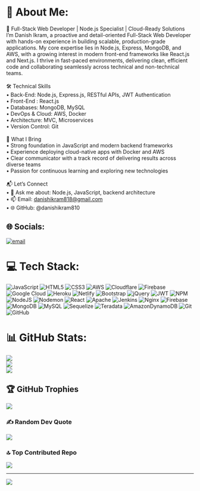 
# 💫 About Me:
💼 Full-Stack Web Developer | Node.js Specialist | Cloud-Ready Solutions<br>I’m Danish Ikram, a proactive and detail-oriented Full-Stack Web Developer with hands-on experience in building scalable, production-grade applications. My core expertise lies in Node.js, Express, MongoDB, and AWS, with a growing interest in modern front-end frameworks like React.js and Next.js. I thrive in fast-paced environments, delivering clean, efficient code and collaborating seamlessly across technical and non-technical teams.<br><br>🛠️ Technical Skills<br>• 	Back-End: Node.js, Express.js, RESTful APIs, JWT Authentication<br>• 	Front-End : React.js<br>• 	Databases: MongoDB, MySQL<br>• 	DevOps & Cloud: AWS, Docker<br>• 	Architecture: MVC, Microservices<br>• 	Version Control: Git<br><br>📣 What I Bring<br>• 	Strong foundation in JavaScript and modern backend frameworks<br>• 	Experience deploying cloud-native apps with Docker and AWS<br>• 	Clear communicator with a track record of delivering results across diverse teams<br>• 	Passion for continuous learning and exploring new technologies<br><br>📬 Let’s Connect<br>• 	💬 Ask me about: Node.js, JavaScript, backend architecture<br>• 	📫 Email: danishikram818@gmail.com<br>• 	🌐 GitHub: @danishikram810<br>


## 🌐 Socials:
[![email](https://img.shields.io/badge/Email-D14836?logo=gmail&logoColor=white)](mailto:danishikram818@gmail.com) 

# 💻 Tech Stack:
![JavaScript](https://img.shields.io/badge/javascript-%23323330.svg?style=flat-square&logo=javascript&logoColor=%23F7DF1E) ![HTML5](https://img.shields.io/badge/html5-%23E34F26.svg?style=flat-square&logo=html5&logoColor=white) ![CSS3](https://img.shields.io/badge/css3-%231572B6.svg?style=flat-square&logo=css3&logoColor=white) ![AWS](https://img.shields.io/badge/AWS-%23FF9900.svg?style=flat-square&logo=amazon-aws&logoColor=white) ![Cloudflare](https://img.shields.io/badge/Cloudflare-F38020?style=flat-square&logo=Cloudflare&logoColor=white) ![Firebase](https://img.shields.io/badge/firebase-%23039BE5.svg?style=flat-square&logo=firebase) ![Google Cloud](https://img.shields.io/badge/GoogleCloud-%234285F4.svg?style=flat-square&logo=google-cloud&logoColor=white) ![Heroku](https://img.shields.io/badge/heroku-%23430098.svg?style=flat-square&logo=heroku&logoColor=white) ![Netlify](https://img.shields.io/badge/netlify-%23000000.svg?style=flat-square&logo=netlify&logoColor=#00C7B7) ![Bootstrap](https://img.shields.io/badge/bootstrap-%238511FA.svg?style=flat-square&logo=bootstrap&logoColor=white) ![jQuery](https://img.shields.io/badge/jquery-%230769AD.svg?style=flat-square&logo=jquery&logoColor=white) ![JWT](https://img.shields.io/badge/JWT-black?style=flat-square&logo=JSON%20web%20tokens) ![NPM](https://img.shields.io/badge/NPM-%23CB3837.svg?style=flat-square&logo=npm&logoColor=white) ![NodeJS](https://img.shields.io/badge/node.js-6DA55F?style=flat-square&logo=node.js&logoColor=white) ![Nodemon](https://img.shields.io/badge/NODEMON-%23323330.svg?style=flat-square&logo=nodemon&logoColor=%BBDEAD) ![React](https://img.shields.io/badge/react-%2320232a.svg?style=flat-square&logo=react&logoColor=%2361DAFB) ![Apache](https://img.shields.io/badge/apache-%23D42029.svg?style=flat-square&logo=apache&logoColor=white) ![Jenkins](https://img.shields.io/badge/jenkins-%232C5263.svg?style=flat-square&logo=jenkins&logoColor=white) ![Nginx](https://img.shields.io/badge/nginx-%23009639.svg?style=flat-square&logo=nginx&logoColor=white) ![Firebase](https://img.shields.io/badge/firebase-a08021?style=flat-square&logo=firebase&logoColor=ffcd34) ![MongoDB](https://img.shields.io/badge/MongoDB-%234ea94b.svg?style=flat-square&logo=mongodb&logoColor=white) ![MySQL](https://img.shields.io/badge/mysql-4479A1.svg?style=flat-square&logo=mysql&logoColor=white) ![Sequelize](https://img.shields.io/badge/Sequelize-52B0E7?style=flat-square&logo=Sequelize&logoColor=white) ![Teradata](https://img.shields.io/badge/Teradata-F37440?style=flat-square&logo=teradata&logoColor=white) ![AmazonDynamoDB](https://img.shields.io/badge/Amazon%20DynamoDB-4053D6?style=flat-square&logo=Amazon%20DynamoDB&logoColor=white) ![Git](https://img.shields.io/badge/git-%23F05033.svg?style=flat-square&logo=git&logoColor=white) ![GitHub](https://img.shields.io/badge/github-%23121011.svg?style=flat-square&logo=github&logoColor=white)
# 📊 GitHub Stats:
![](https://github-readme-stats.vercel.app/api?username=danishikram818&theme=react&hide_border=false&include_all_commits=true&count_private=true)<br/>
![](https://nirzak-streak-stats.vercel.app/?user=danishikram818&theme=react&hide_border=false)<br/>
![](https://github-readme-stats.vercel.app/api/top-langs/?username=danishikram818&theme=react&hide_border=false&include_all_commits=true&count_private=true&layout=compact)

## 🏆 GitHub Trophies
![](https://github-profile-trophy.vercel.app/?username=danishikram818&theme=swift&no-frame=false&no-bg=false&margin-w=4)

### ✍️ Random Dev Quote
![](https://quotes-github-readme.vercel.app/api?type=horizontal&theme=light)

### 🔝 Top Contributed Repo
![](https://github-contributor-stats.vercel.app/api?username=danishikram818&limit=5&theme=react&combine_all_yearly_contributions=true)

---
[![](https://visitcount.itsvg.in/api?id=danishikram818&icon=2&color=12)](https://visitcount.itsvg.in)

<!-- Proudly created with GPRM ( https://gprm.itsvg.in ) -->
